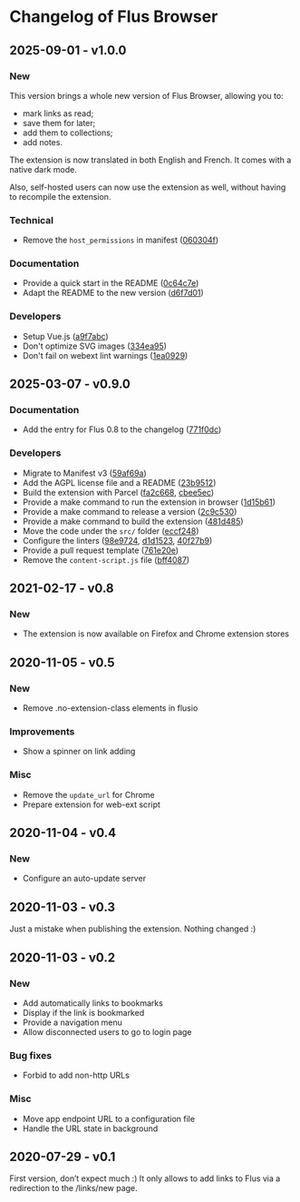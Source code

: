 # Changelog of Flus Browser

## 2025-09-01 - v1.0.0

### New

This version brings a whole new version of Flus Browser, allowing you to:

- mark links as read;
- save them for later;
- add them to collections;
- add notes.

The extension is now translated in both English and French.
It comes with a native dark mode.

Also, self-hosted users can now use the extension as well, without having to recompile the extension.

### Technical

- Remove the `host_permissions` in manifest ([060304f](https://github.com/flusio/flus-browser/commit/060304f))

### Documentation

- Provide a quick start in the README ([0c64c7e](https://github.com/flusio/flus-browser/commit/0c64c7e))
- Adapt the README to the new version ([d6f7d01](https://github.com/flusio/flus-browser/commit/d6f7d01))

### Developers

- Setup Vue.js ([a9f7abc](https://github.com/flusio/flus-browser/commit/a9f7abc))
- Don't optimize SVG images ([334ea95](https://github.com/flusio/flus-browser/commit/334ea95))
- Don't fail on webext lint warnings ([1ea0929](https://github.com/flusio/flus-browser/commit/1ea0929))

## 2025-03-07 - v0.9.0

### Documentation

- Add the entry for Flus 0.8 to the changelog ([771f0dc](https://github.com/flusio/flus-browser/commit/771f0dc))

### Developers

- Migrate to Manifest v3 ([59af69a](https://github.com/flusio/flus-browser/commit/59af69a))
- Add the AGPL license file and a README ([23b9512](https://github.com/flusio/flus-browser/commit/23b9512))
- Build the extension with Parcel ([fa2c668](https://github.com/flusio/flus-browser/commit/fa2c668), [cbee5ec](https://github.com/flusio/flus-browser/commit/cbee5ec))
- Provide a make command to run the extension in browser ([1d15b61](https://github.com/flusio/flus-browser/commit/1d15b61))
- Provide a make command to release a version ([2c9c530](https://github.com/flusio/flus-browser/commit/2c9c530))
- Provide a make command to build the extension ([481d485](https://github.com/flusio/flus-browser/commit/481d485))
- Move the code under the `src/` folder ([eccf248](https://github.com/flusio/flus-browser/commit/eccf248))
- Configure the linters ([98e9724](https://github.com/flusio/flus-browser/commit/98e9724), [d1d1523](https://github.com/flusio/flus-browser/commit/d1d1523), [40f27b9](https://github.com/flusio/flus-browser/commit/40f27b9))
- Provide a pull request template ([761e20e](https://github.com/flusio/flus-browser/commit/761e20e))
- Remove the `content-script.js` file ([bff4087](https://github.com/flusio/flus-browser/commit/bff4087))

## 2021-02-17 - v0.8

### New

- The extension is now available on Firefox and Chrome extension stores

## 2020-11-05 - v0.5

### New

- Remove .no-extension-class elements in flusio

### Improvements

- Show a spinner on link adding

### Misc

- Remove the `update_url` for Chrome
- Prepare extension for web-ext script

## 2020-11-04 - v0.4

### New

- Configure an auto-update server

## 2020-11-03 - v0.3

Just a mistake when publishing the extension. Nothing changed :)

## 2020-11-03 - v0.2

### New

- Add automatically links to bookmarks
- Display if the link is bookmarked
- Provide a navigation menu
- Allow disconnected users to go to login page

### Bug fixes

- Forbid to add non-http URLs

### Misc

- Move app endpoint URL to a configuration file
- Handle the URL state in background

## 2020-07-29 - v0.1

First version, don’t expect much :) It only allows to add links to Flus via a
redirection to the /links/new page.
